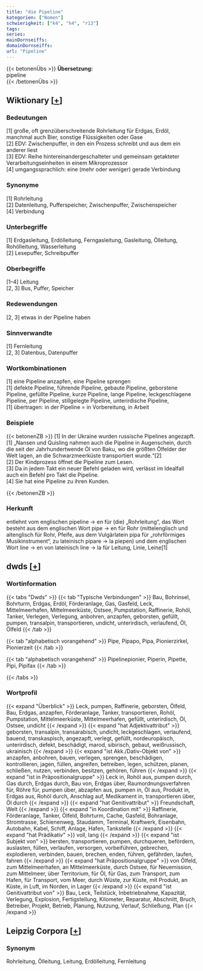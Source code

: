 ```yaml
---
title: "die Pipeline"
kategorien: ["Nomen"]
schwierigkeit: ["k4", "h4", "r13"]
tags:
series:
mainDornseiffs:
domainDornseiffs:
url: "Pipeline"
---
```


{{< betonenÜbs >}}
**Übersetzung:**  
pipeline  
{{< /betonenÜbs >}}

## Wiktionary [[+](https://de.wiktionary.org/wiki/Pipeline)]

### Bedeutungen
[1] große, oft grenzüberschreitende Rohrleitung für Erdgas, Erdöl, manchmal auch Bier, sonstige Flüssigkeiten oder Gase  
[2] EDV: Zwischenpuffer, in den ein Prozess schreibt und aus dem ein anderer liest  
[3] EDV: Reihe hintereinandergeschalteter und gemeinsam getakteter Verarbeitungseinheiten in einem Mikroprozessor  
[4] umgangssprachlich: eine (mehr oder weniger) gerade Verbindung  

### Synonyme
[1] Rohrleitung  
[2] Datenleitung, Pufferspeicher, Zwischenpuffer, Zwischenspeicher  
[4] Verbindung  

### Unterbegriffe
[1] Erdgasleitung, Erdölleitung, Ferngasleitung, Gasleitung, Ölleitung, Rohölleitung, Wasserleitung  
[2] Lesepuffer, Schreibpuffer  

### Oberbegriffe
[1–4] Leitung  
[2, 3] Bus, Puffer, Speicher  

### Redewendungen
[2, 3] etwas in der Pipeline haben  

### Sinnverwandte
[1] Fernleitung  
[2, 3] Datenbus, Datenpuffer  

### Wortkombinationen
[1] eine Pipeline anzapfen, eine Pipeline sprengen  
[1] defekte Pipeline, führende Pipeline, gebaute Pipeline, geborstene Pipeline, gefüllte Pipeline, kurze Pipeline, lange Pipeline, leckgeschlagene Pipeline, per Pipeline, stillgelegte Pipeline, unterirdische Pipeline,  
[1] übertragen: in der Pipeline = in Vorbereitung, in Arbeit  

### Beispiele
{{< betonenZB >}}
[1] In der Ukraine wurden russische  Pipelines angezapft.  
[1] „Nansen und Quisling nahmen auch die Pipeline in Augenschein, durch die seit der Jahrhundertwende Öl von Baku, wo die größten Ölfelder der Welt lagen, an die Schwarzmeerküste transportiert wurde.“[2]  
[2] Der Kindprozess öffnet die Pipeline zum Lesen.  
[3] Da in jedem Takt ein neuer Befehl geladen wird, verlässt im Idealfall auch ein Befehl pro Takt die Pipeline.  
[4] Sie hat eine Pipeline zu ihren Kunden.  

{{< /betonenZB >}}
### Herkunft
entlehnt vom englischen pipeline → en für (die) „Rohrleitung“, das Wort besteht aus dem englischen Wort pipe → en für Rohr (mittelenglisch und altenglisch für Rohr, Pfeife, aus dem Vulgärlatein pipa für „rohrförmiges Musikinstrument“,  zu lateinisch pipare → la piepen) und dem englischen Wort line → en von lateinisch line → la für Leitung, Linie, Leine[1]  



## dwds [[+](https://www.dwds.de/wb/Pipeline)]

### Wortinformation
{{< tabs "Dwds" >}}
{{< tab "Typische Verbindungen" >}}
Bau, Bohrinsel, Bohrturm, Erdgas, Erdöl, Förderanlage, Gas, Gasfeld, Leck, Mittelmeerhafen, Mittelmeerküste, Ostsee, Pumpstation, Raffinerie, Rohöl, Tanker, Verlegen, Verlegung, anbohren, anzapfen, geborsten, gefüllt, pumpen, transalpin, transportieren, undicht, unterirdisch, verlaufend, Öl, Ölfeld
{{< /tab >}}

{{< tab "alphabetisch vorangehend" >}}
Pipe, Pipapo, Pipa, Pionierzirkel, Pionierzeit
{{< /tab >}}

{{< tab "alphabetisch vorangehend" >}}
Pipelinepionier, Piperin, Pipette, Pipi, Pipifax
{{< /tab >}}

{{< /tabs >}}

### Wortprofil
{{< expand "Überblick" >}} Leck, pumpen, Raffinerie, geborsten, Ölfeld, Bau, Erdgas, anzapfen, Förderanlage, Tanker, transportieren, Rohöl, Pumpstation, Mittelmeerküste, Mittelmeerhafen, gefüllt, unterirdisch, Öl, Ostsee, undicht {{< /expand >}}
{{< expand "hat Adjektivattribut" >}} geborsten, transalpin, transarabisch, undicht, leckgeschlagen, verlaufend, bauend, transkaspisch, angezapft, verlegt, gefüllt, nordeuropäisch, unterirdisch, defekt, beschädigt, marod, sibirisch, gebaut, weißrussisch, ukrainisch {{< /expand >}}
{{< expand "ist Akk./Dativ-Objekt von" >}} anzapfen, anbohren, bauen, verlegen, sprengen, beschädigen, kontrollieren, jagen, füllen, angreifen, betreiben, legen, schützen, planen, schließen, nutzen, verbinden, besitzen, gehören, führen {{< /expand >}}
{{< expand "ist in Präpositionalgruppe" >}} Leck in, Rohöl aus, pumpen durch, Gas durch, Erdgas durch, Bau von, Erdgas über, Raumordnungsverfahren für, Röhre für, pumpen über, abzapfen aus, pumpen in, Öl aus, Produkt in, Erdgas aus, Rohöl durch, Anschlag auf, Medikament in, transportieren über, Öl durch {{< /expand >}}
{{< expand "hat Genitivattribut" >}} Freundschaft, Welt {{< /expand >}}
{{< expand "in Koordination mit" >}} Raffinerie, Förderanlage, Tanker, Ölfeld, Bohrturm, Cache, Gasfeld, Bohranlage, Stromtrasse, Schienenweg, Staudamm, Terminal, Kraftwerk, Eisenbahn, Autobahn, Kabel, Schiff, Anlage, Hafen, Tankstelle {{< /expand >}}
{{< expand "hat Prädikativ" >}} voll, lang {{< /expand >}}
{{< expand "ist Subjekt von" >}} bersten, transportieren, pumpen, durchqueren, befördern, auslasten, füllen, verlaufen, versorgen, vorbeiführen, gebrechen, explodieren, verbinden, bauen, brechen, enden, führen, gefährden, laufen, fahren {{< /expand >}}
{{< expand "hat Präpositionalgruppe" >}} von Ölfeld, zum Mittelmeerhafen, an Mittelmeerküste, durch Ostsee, für Neuemission, zum Mittelmeer, über Territorium, für Öl, für Gas, zum Transport, zum Hafen, für Transport, vom Meer, durch Wüste, zur Küste, mit Produkt, an Küste, in Luft, im Norden, in Lager {{< /expand >}}
{{< expand "ist Genitivattribut von" >}} Bau, Leck, Teilstück, Inbetriebnahme, Kapazität, Verlegung, Explosion, Fertigstellung, Kilometer, Reparatur, Abschnitt, Bruch, Betreiber, Projekt, Betrieb, Planung, Nutzung, Verlauf, Schließung, Plan {{< /expand >}}

## Leipzig Corpora [[+](https://corpora.uni-leipzig.de/en/res?word=Pipeline&corpusId=deu_newscrawl-public_2018)]


### Synonym
Rohrleitung, Ölleitung, Leitung, Erdölleitung, Fernleitung

